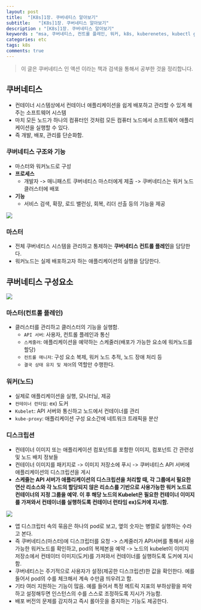 ```yaml
---
layout: post
title:  "[K8s]1장. 쿠버네티스 알아보기"
subtitle:   "[K8s]1장. 쿠버네티스 알아보기"
description : "[K8s]1장. 쿠버네티스 알아보기"
keywords : "msa, 쿠버네티스, 컨트롤 플레인, 워커, k8s, kuberenetes, kubectl get, 쿠버네티스란, 쿠버네티스 클러스터"
categories: etc
tags: k8s
comments: true
---
```


> 이 글은 쿠버네티스 인 액션 이라는 책과 검색을 통해서 공부한 것을 정리합니다.

## 쿠버네티스
- 컨테이너 시스템상에서 컨테이너 애플리케이션을 쉽게 배포하고 관리할 수 있게 해주는 소프트웨어 시스템
- 마치 모든 노드가 하나의 컴퓨터인 것처럼 모든 컴퓨터 노드에서 소프트웨어 애플리케이션을 실행할 수 있다.
- 즉 개발, 배포, 관리를 단순화함.

### 쿠버네티스 구조와 기능
- 마스터와 워커노드로 구성
- **프로세스**
	- 개발자 -> 매니패스트 쿠버네티스 마스터에게 제출 -> 쿠버네티스는 워커 노드 클러스터에 배포
- **기능**
	- 서비스 검색, 확장, 로드 밸런싱, 회복, 리더 선출 등의 기능을 제공

![](https://github.com/twowinsh87/twowinsh87.github.io/blob/master/assets/k8s/k8s-1-1.jpeg?raw=true)

 ### 마스터
 - 전체 쿠버네티스 시스템을 관리하고 통제하는 **쿠버네티스 컨트롤 플레인**을 담당한다.
 - 워커노드는 실제 배포하고자 하는 애플리케이션의 실행을 담당한다.

## 쿠버네티스 구성요소

![](https://github.com/twowinsh87/twowinsh87.github.io/blob/master/assets/k8s/k8s-1-2.jpeg?raw=true)

### 마스터(컨트롤 플레인)
- 클러스터를 관리하고 클러스터의 기능을 실행함.
	- `API 서버`: 사용자, 컨트롤 플레인과 통신
	- `스케줄러`: 애플리케이션을 예약하는 스케줄러(배포가 가능한 요소에 워커노드를 할당)
	- `컨트롤 매니저`: 구성 요소 복제, 워커 노드 추적, 노드 장애 처리 등
	- `결국 상태 유지 및 제어`의 역할만 수행한다.


### 워커(노드)
- 실제로 애플리케이션을 실행, 모니터닐, 제공
- `컨테이너 런타임`: ex) 도커
- `Kubelet`: API 서버와 통신하고 노드에서 컨테이너를 관리
- `kube-proxy`: 애플리케이션 구성 요소간에 네트워크 트래픽을 분산

### 디스크립션
- 컨테이너 이미지 또는 애플리케이션 컴포넌트를 포함한 이미지, 컴포넌트 간 관련성 및 노드 배치 정보들
- 컨테이너 이미지를 패키지로 -> 이미지 저장소에 푸시 -> 쿠버네티스 API 서버에 애플리케이션의 디스크립션을 게시
- **스케줄는 API 서버가 애플리케이션의 디스크립션을 처리할 때, 각 그룹에서 필요한 연산 리소스와 각 노드의 할당되지 않은 리소스를 기반으로 사용가능한 워커 노드로 컨테이너의 지정 그룹을 예약. 이 후 해당 노드의 Kubelet은 필요한 컨테이너 이미지를 가져와서 컨테이너를 실행하도록 컨테이너 런타임 ex)도커에 지시함.**

![](https://github.com/twowinsh87/twowinsh87.github.io/blob/master/assets/k8s/k8s-1-3.jpeg?raw=true)

- 앱 디스크립터 속의 묶음은 하나의 pod로 보고, 옆의 숫자는 병렬로 실행하는 수라고 본다.
- 즉 쿠버네티스(마스터)에 디스크립터를 요청 -> 스케줄러가 API서버를 통해서 사용 가능한 워커노드를 확인하고, pod의 복제본을 예약 -> 노드의 kubelet이 이미지 저장소에서 컨테이터 이미지(도커)를 가져와서 컨테이너를 실행하도록 도커에 지시함.
- 쿠버네티스는 주기적으로 사용자가 설정(제공한 디스크립션)한 값을 확인한다. 예를 들어서 pod의 수를 체크해서 계속 수만큼 띄우려고 함.
- 기타 여러 지원하는 기능이 많음. 예를 들어서 특정 메트릭 지표의 부하상황을 파악하고 설정해두면 인스턴스의 수를 스스로 조정하도록 지시가 가능함.
- 배포 버전의 문제를 감지하고 즉시 롤아웃을 중지하는 기능도 제공한다.
